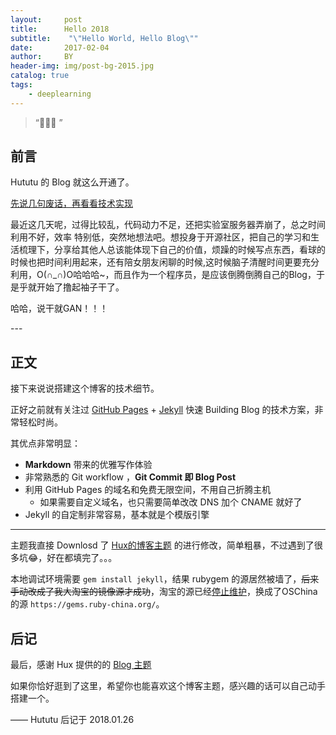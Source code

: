 ```yaml
---
layout:     post
title:      Hello 2018
subtitle:    "\"Hello World, Hello Blog\""
date:       2017-02-04
author:     BY
header-img: img/post-bg-2015.jpg
catalog: true
tags:
    - deeplearning
---
```


> “🙉🙉🙉 ”


## 前言

Hututu 的 Blog 就这么开通了。


[先说几句废话，再看看技术实现 ](#build) 

最近这几天呢，过得比较乱，代码动力不足，还把实验室服务器弄崩了，总之时间利用不好，效率 特别低，突然地想法吧。想投身于开源社区，把自己的学习和生活梳理下，分享给其他人总该能体现下自己的价值，烦躁的时候写点东西，看球的时候也把时间利用起来，还有陪女朋友闲聊的时候,这时候脑子清醒时间更要充分利用，O(∩_∩)O哈哈哈~，而且作为一个程序员，是应该倒腾倒腾自己的Blog，于是乎就开始了撸起袖子干了。

哈哈，说干就GAN！！！
<p id = "build"></p>
---

## 正文

接下来说说搭建这个博客的技术细节。  

正好之前就有关注过 [GitHub Pages](https://pages.github.com/) + [Jekyll](http://jekyllrb.com/) 快速 Building Blog 的技术方案，非常轻松时尚。

其优点非常明显：

* **Markdown** 带来的优雅写作体验
* 非常熟悉的 Git workflow ，**Git Commit 即 Blog Post**
* 利用 GitHub Pages 的域名和免费无限空间，不用自己折腾主机
	* 如果需要自定义域名，也只需要简单改改 DNS 加个 CNAME 就好了 
* Jekyll 的自定制非常容易，基本就是个模版引擎



---

主题我直接 Downlosd 了 [Hux的博客主题](https://huangxuan.me/) 的进行修改，简单粗暴，不过遇到了很多坑😂，好在都填完了。。。

本地调试环境需要 `gem install jekyll`，结果 rubygem 的源居然被墙了，~~后来手动改成了我大淘宝的镜像源才成功~~，淘宝的源已经[停止维护](https://gems.ruby-china.org/)，换成了OSChina的源 `https://gems.ruby-china.org/`。

## 后记

最后，感谢 Hux 提供的的 [Blog 主题](https://github.com/Huxpro/huxpro.github.io)

如果你恰好逛到了这里，希望你也能喜欢这个博客主题，感兴趣的话可以自己动手搭建一个。

—— Hututu 后记于 2018.01.26
